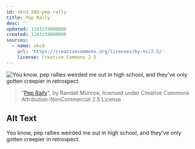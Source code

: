 ```yaml
---
id: xkcd.588-pep-rally
title: Pep Rally
desc: ''
updated: 1243234800000
created: 1243234800000
sources:
  - name: xkcd
    url: 'https://creativecommons.org/licenses/by-nc/2.5/'
    license: Creative Commons 2.5
---
```

![You know, pep rallies weirded me out in high school, and they've only gotten creepier in retrospect.](https://imgs.xkcd.com/comics/pep_rally.png)
> "[Pep Rally](https://xkcd.com/588/)", by Randall Munroe, licensed under Creative Commons Attribution-NonCommercial 2.5 License

## Alt Text
You know, pep rallies weirded me out in high school, and they've only gotten creepier in retrospect.
